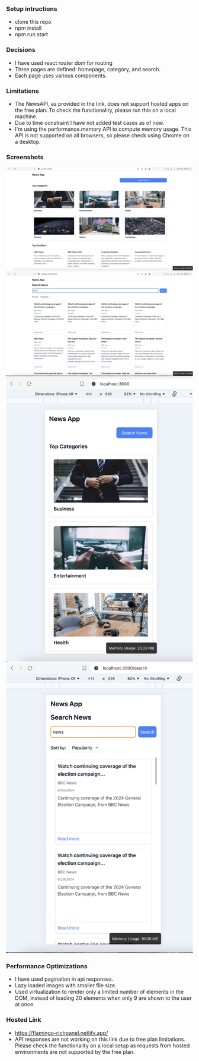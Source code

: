 ### Setup intructions
- clone this repo
- npm install
- npm run start

### Decisions
- I have used react router dom for routing
- Three pages are defined: homepage, category, and search.
- Each page uses various components.

### Limitations
- The NewsAPI, as provided in the link, does not support hosted apps on the free plan. To check the functionality, please run this on a local machine.
- Due to time constraint I have not added test cases as of now.
- I'm using the performance.memory API to compute memory usage. This API is not supported on all browsers, so please check using Chrome on a desktop.

### Screenshots
![Desktop_home](assets/desktop_home.png)
![Desktop_search](assets/desktop_search.png)
![Mobile_home](assets/mobile_home.png)
![Mobile_search](assets/mobile_search.png)

### Performance Optimizations 
- I have used pagination in api responses.
- Lazy loaded images with smaller file size.
- Used virtualization to render only a limited number of elements in the DOM, instead of loading 20 elements when only 9 are shown to the user at once.

### Hosted Link
- https://flamingo-richpanel.netlify.app/
- API responses are not working on this link due to free plan limitations. Please check the functionality on a local setup as requests from hosted environments are not supported by the free plan.
